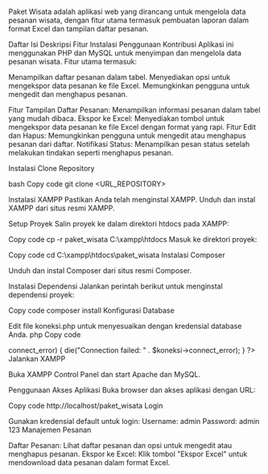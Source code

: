 Paket Wisata adalah aplikasi web yang dirancang untuk mengelola data pesanan wisata, dengan fitur utama termasuk pembuatan laporan dalam format Excel dan tampilan daftar pesanan.

Daftar Isi
Deskripsi
Fitur
Instalasi
Penggunaan
Kontribusi
Aplikasi ini menggunakan PHP dan MySQL untuk menyimpan dan mengelola data pesanan wisata. Fitur utama termasuk:

Menampilkan daftar pesanan dalam tabel. Menyediakan opsi untuk mengekspor data pesanan ke file Excel. Memungkinkan pengguna untuk mengedit dan menghapus pesanan.

Fitur Tampilan Daftar Pesanan: Menampilkan informasi pesanan dalam tabel yang mudah dibaca. Ekspor ke Excel: Menyediakan tombol untuk mengekspor data pesanan ke file Excel dengan format yang rapi. Fitur Edit dan Hapus: Memungkinkan pengguna untuk mengedit atau menghapus pesanan dari daftar. Notifikasi Status: Menampilkan pesan status setelah melakukan tindakan seperti menghapus pesanan.

Instalasi Clone Repository

bash Copy code git clone <URL_REPOSITORY>

Instalasi XAMPP Pastikan Anda telah menginstal XAMPP. Unduh dan instal XAMPP dari situs resmi XAMPP.

Setup Proyek Salin proyek ke dalam direktori htdocs pada XAMPP:

Copy code cp -r paket_wisata C:\xampp\htdocs
Masuk ke direktori proyek:

Copy code cd C:\xampp\htdocs\paket_wisata Instalasi Composer

Unduh dan instal Composer dari situs resmi Composer.

Instalasi Dependensi Jalankan perintah berikut untuk menginstal dependensi proyek:

Copy code composer install Konfigurasi Database

Edit file koneksi.php untuk menyesuaikan dengan kredensial database Anda. php Copy code

connect_error) { die("Connection failed: " . $koneksi->connect_error); } ?>
Jalankan XAMPP

Buka XAMPP Control Panel dan start Apache dan MySQL.

Penggunaan Akses Aplikasi Buka browser dan akses aplikasi dengan URL:

Copy code http://localhost/paket_wisata Login

Gunakan kredensial default untuk login: Username: admin Password: admin 123 Manajemen Pesanan

Daftar Pesanan: Lihat daftar pesanan dan opsi untuk mengedit atau menghapus pesanan. Ekspor ke Excel: Klik tombol "Ekspor Excel" untuk mendownload data pesanan dalam format Excel.
